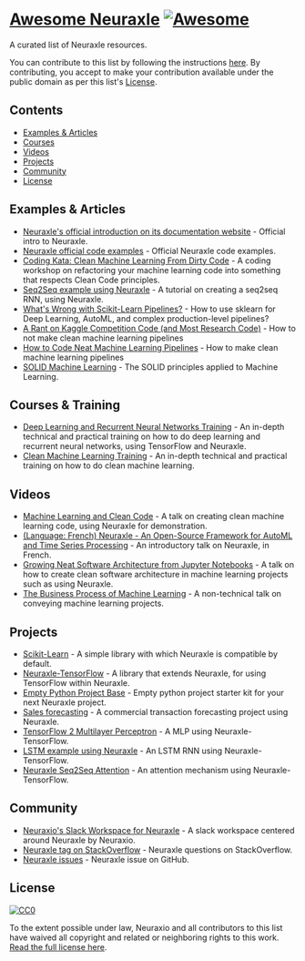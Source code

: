 # [Awesome Neuraxle](https://github.com/Neuraxio/Awesome-Neuraxle) [![Awesome](https://cdn.rawgit.com/sindresorhus/awesome/d7305f38d29fed78fa85652e3a63e154dd8e8829/media/badge.svg)](https://github.com/sindresorhus/awesome)

A curated list of Neuraxle resources. 

You can contribute to this list by following the instructions [here](https://github.com/sindresorhus/awesome/blob/main/contributing.md#adding-something-to-an-awesome-list). By contributing, you accept to make your contribution available under the public domain as per this list's [License](#license). 


## Contents

- [Examples & Articles](#examples-articles)
- [Courses](#courses)
- [Videos](#videos)
- [Projects](#projects)
- [Community](#community)
- [License](#license)


<a name="examples-articles" />

## Examples & Articles

- [Neuraxle's official introduction on its documentation website](https://www.neuraxle.org/stable/intro.html) - Official intro to Neuraxle.
- [Neuraxle official code examples](https://www.neuraxle.org/stable/examples/index.html) - Official Neuraxle code examples.
- [Coding Kata: Clean Machine Learning From Dirty Code](https://github.com/Neuraxio/Kata-Clean-Machine-Learning-From-Dirty-Code) - A coding workshop on refactoring your machine learning code into something that respects Clean Code principles.
- [Seq2Seq example using Neuraxle](https://github.com/guillaume-chevalier/seq2seq-signal-prediction) - A tutorial on creating a seq2seq RNN, using Neuraxle.
- [What's Wrong with Scikit-Learn Pipelines?](https://www.neuraxio.com/blogs/news/whats-wrong-with-scikit-learn-pipelines) - How to use sklearn for Deep Learning, AutoML, and complex production-level pipelines?
- [A Rant on Kaggle Competition Code (and Most Research Code)](https://www.neuraxio.com/blogs/news/a-rant-on-kaggle-competition-code-and-most-research-code) - How to not make clean machine learning pipelines
- [How to Code Neat Machine Learning Pipelines](https://www.neuraxio.com/blogs/news/how-to-code-neat-machine-learning-pipelines) - How to make clean machine learning pipelines
- [SOLID Machine Learning](https://www.umaneo.com/post/the-solid-principles-applied-to-machine-learning) - The SOLID principles applied to Machine Learning.


<a name="courses" />

## Courses & Training

- [Deep Learning and Recurrent Neural Networks Training](https://www.neuraxio.com/products/deep-learning-and-recurrent-neural-networks) - An in-depth technical and practical training on how to do deep learning and recurrent neural networks, using TensorFlow and Neuraxle. 
- [Clean Machine Learning Training](https://www.neuraxio.com/products/clean-machine-learning-training) - An in-depth technical and practical training on how to do clean machine learning. 


<a name="Videos" />

## Videos

- [Machine Learning and Clean Code](https://www.youtube.com/watch?v=OFe223rUBY8) - A talk on creating clean machine learning code, using Neuraxle for demonstration.
- [(Language: French) Neuraxle - An Open-Source Framework for AutoML and Time Series Processing](https://www.youtube.com/watch?v=WXWDDEkuSaE) - An introductory talk on Neuraxle, in French. 
- [Growing Neat Software Architecture from Jupyter Notebooks](https://www.youtube.com/watch?v=K4QN27IKr0g) - A talk on how to create clean software architecture in machine learning projects such as using Neuraxle.
- [The Business Process of Machine Learning](https://www.youtube.com/watch?v=G5gZ-SX80dY) - A non-technical talk on conveying machine learning projects.


<a name="projects" />

## Projects

- [Scikit-Learn](https://scikit-learn.org/stable/) - A simple library with which Neuraxle is compatible by default. 
- [Neuraxle-TensorFlow](https://github.com/Neuraxio/Neuraxle-TensorFlow) - A library that extends Neuraxle, for using TensorFlow within Neuraxle.
- [Empty Python Project Base](https://github.com/Neuraxio/New-Empty-Python-Project-Base) - Empty python project starter kit for your next Neuraxle project. 
- [Sales forecasting](https://www.neuraxio.com/pages/sales-forecasting-product-to-trigger-marketing-actions) - A commercial transaction forecasting project using Neuraxle.
- [TensorFlow 2 Multilayer Perceptron](https://github.com/alexbrillant/Multi-Layer-Perceptron) - A MLP using Neuraxle-TensorFlow.
- [LSTM example using Neuraxle](https://github.com/Neuraxio/LSTM-Human-Activity-Recognition/tree/har-code-ppt) - An LSTM RNN using Neuraxle-TensorFlow.
- [Neuraxle Seq2Seq Attention](https://github.com/alexbrillant/seq2seq-attention) - An attention mechanism using Neuraxle-TensorFlow.


<a name="community" />

## Community

- [Neuraxio's Slack Workspace for Neuraxle](https://join.slack.com/t/neuraxio/shared_invite/zt-8lyw42c5-4PuWjTT8dQqeFK3at1s_dQ) - A slack workspace centered around Neuraxle by Neuraxio.
- [Neuraxle tag on StackOverflow](https://stackoverflow.com/questions/tagged/neuraxle) - Neuraxle questions on StackOverflow.
- [Neuraxle issues](https://github.com/Neuraxio/Neuraxle/issues) - Neuraxle issue on GitHub.


<a name="license" />

## License

[![CC0](http://mirrors.creativecommons.org/presskit/buttons/88x31/svg/cc-zero.svg)](https://creativecommons.org/publicdomain/zero/1.0/)

To the extent possible under law, Neuraxio and all contributors to this list have waived all copyright and related or neighboring rights to this work. [Read the full license here](https://github.com/Neuraxio/Awesome-Neuraxle/blob/main/LICENSE).
